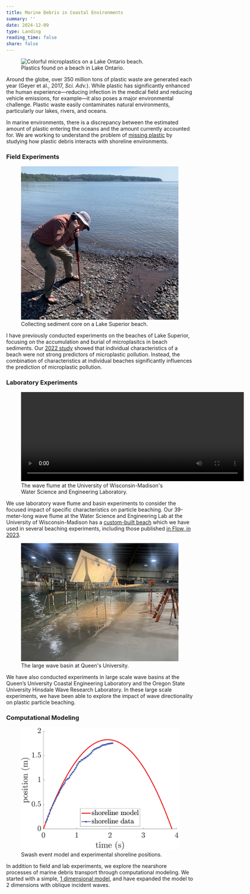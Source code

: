 ```yaml
---
title: Marine Debris in Coastal Environments
summary: ''
date: 2024-12-09
type: Landing
reading_time: false
share: false
---
```


<figure>
    <img src="beach_plastic.jpg"
         alt="Colorful microplastics on a Lake Ontario beach.">
    <figcaption> Plastics found on a beach in Lake Ontario.</figcaption>
</figure>

Around the globe, over 350 million tons of plastic waste are generated each year (Geyer et al., 2017, _Sci. Adv._).  While plastic has significantly enhanced the human experience—reducing infection in the medical field and reducing vehicle emissions, for example—it also poses a major environmental challenge.  Plastic waste easily contaminates natural environments, particularly our lakes, rivers, and oceans.

In marine environments, there is a discrepancy between the estimated amount of plastic entering the oceans and the amount currently accounted for.  We are working to understand the problem of [missing plastic](https://www.science.org/content/article/ninety-nine-percent-ocean-plastic-has-gone-missing) by studying how plastic debris interacts with shoreline environments.

### Field Experiments

<figure>
    <img src="field_work.jpg"
         alt="Collecting sediment core on a Lake Superior beach.">
    <figcaption> Collecting sediment core on a Lake Superior beach.</figcaption>
</figure>

I have previously conducted experiments on the beaches of Lake Superior, focusing on the accumulation and burial of microplasitcs in beach sediments.  Our [2022 study](/publication/1-davidson-microplastic-2022/) showed that individual characteristics of a beach were not strong predictors of microplastic pollution.  Instead, the combination of characteristics at individual beaches significantly influences the prediction of microplastic pollution.

### Laboratory Experiments

<figure>
    <video width="600" height="240" controls>
        <source src="flume.mov" type="video/mp4">
    </video>
    <figcaption> The wave flume at the University of Wisconsin-Madison's Water Science and Engineering Laboratory. </figcaption>
</figure>

We use laboratory wave flume and basin experiments to consider the focused impact of specific characteristics on particle beaching.  Our 39-meter-long wave flume at the Water Science and Engineering Lab at the University of Wisconsin-Madison has a [custom-built beach](/project/Beach/) which we have used in several beaching experiments, including those published [in Flow, in 2023](publication/1-davidson-microplastic-2022/).


<figure>
    <img src="queens_basin.jpg"
         alt="">
    <figcaption> The large wave basin at Queen's University. </figcaption>
</figure>

We have also conducted experiments in large scale wave basins at the Queen&rsquo;s University Coastal Engineering Laboratory and the Oregon State University Hinsdale Wave Research Laboratory.  In these large scale experiments, we have been able to explore the impact of wave directionality on plastic particle beaching.

### Computational Modeling

<figure>
    <img src="model.jpg"
         alt="">
    <figcaption> Swash event model and experimental shoreline positions. </figcaption>
</figure>

In addition to field and lab experiments, we explore the nearshore processes of marine debris transport through computational modeling.  We started with a simple, [1 dimensional model](/publication/2-davidson-beaching-2023/), and have expanded the model to 2 dimensions with oblique incident waves.